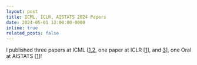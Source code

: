 ```yaml
---
layout: post
title: ICML, ICLR, AISTATS 2024 Papers
date: 2024-05-01 12:00:00-0000
inline: true
related_posts: false
---
```


I published three papers at ICML [<a href="https://timrudner.com/cgd" target="_blank">1</a>,<a href="https://timrudner.com/pacllm" target="_blank">2</a>, one paper at ICLR [<a href="https://timrudner.com/bayesopt" target="_blank">1</a>], and <a href="https://timrudner.com/bayespos" target="_blank">3</a>], one Oral at AISTATS [<a href="gap" target="_blank">1</a>]!